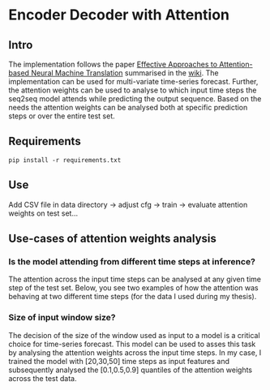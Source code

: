 # Encoder Decoder with Attention

## Intro
The implementation follows the paper [Effective Approaches to Attention-based Neural Machine Translation](https://arxiv.org/abs/1508.04025) summarised in the [wiki](https://github.com/gianmarcobesso/Time-Series_Forecast/wiki/Effective-Approaches-to-Attention-based-Neural-Machine-Translation). The implementation can be used for multi-variate time-series forecast. Further, the attention weights can be used to analyse to which input time steps the seq2seq model attends while predicting the output sequence. Based on the needs the attention weights can be analysed both at specific prediction steps or over the entire test set. 

## Requirements
```
pip install -r requirements.txt
```
## Use 
Add CSV file in data directory -> adjust cfg -> train -> evaluate attention weights on test set...

## Use-cases of attention weights analysis
### Is the model attending from different time steps at inference?
The attention across the input time steps can be analysed at any given time step of the test set. Below, you see two examples of how the attention was behaving at two different time steps (for the data I used during my thesis). 

### Size of input window size?
The decision of the size of the window used as input to a model is a critical choice for time-series forecast. This model can be used to asses this task by analysing the attention weights across the input time steps. In my case, I trained the model with [20,30,50] time steps as input features and subsequently analysed the [0.1,0.5,0.9] quantiles of the attention weights across the test data. 
